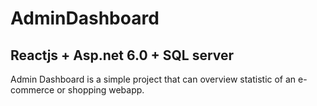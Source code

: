 # AdminDashboard
## Reactjs + Asp.net 6.0 + SQL server
Admin Dashboard is a simple project that can overview statistic of an e-commerce or shopping webapp.
